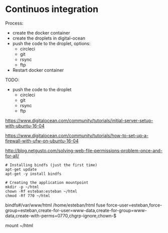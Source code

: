 # Continuos integration

Process:

- create the docker container
- create the droplets in digital-ocean
- push the code to the droplet, options:
  - circleci
  - git
  - rsync
  - ftp
- Restart docker container

TODO:

- push the code to the droplet
  - circleci
  - git
  - rsync
  - ftp


https://www.digitalocean.com/community/tutorials/initial-server-setup-with-ubuntu-16-04

https://www.digitalocean.com/community/tutorials/how-to-set-up-a-firewall-with-ufw-on-ubuntu-16-04




http://blog.netgusto.com/solving-web-file-permissions-problem-once-and-for-all/

```
# Installing bindfs (just the first time)
apt-get update
apt-get -y install bindfs

# Creating the application mountpoint
mkdir -p ~/html
chown -Rf esteban:esteban ~/html
chmod -Rf 770 ~/html
```


bindfs#/var/www/html /home/esteban/html fuse force-user=esteban,force-group=esteban,create-for-user=www-data,create-for-group=www-data,create-with-perms=0770,chgrp-ignore,chown-$


mount ~/html

